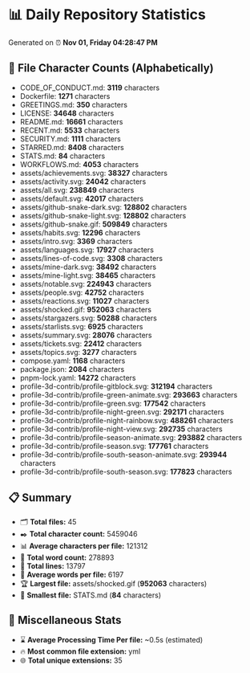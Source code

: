 # 📊 Daily Repository Statistics
Generated on ⏰ **Nov 01, Friday 04:28:47 PM**

## 📂 File Character Counts (Alphabetically)
- CODE_OF_CONDUCT.md: **3119** characters
- Dockerfile: **1271** characters
- GREETINGS.md: **350** characters
- LICENSE: **34648** characters
- README.md: **16661** characters
- RECENT.md: **5533** characters
- SECURITY.md: **1111** characters
- STARRED.md: **8408** characters
- STATS.md: **84** characters
- WORKFLOWS.md: **4053** characters
- assets/achievements.svg: **38327** characters
- assets/activity.svg: **24042** characters
- assets/all.svg: **238849** characters
- assets/default.svg: **42017** characters
- assets/github-snake-dark.svg: **128802** characters
- assets/github-snake-light.svg: **128802** characters
- assets/github-snake.gif: **509849** characters
- assets/habits.svg: **12296** characters
- assets/intro.svg: **3369** characters
- assets/languages.svg: **17927** characters
- assets/lines-of-code.svg: **3308** characters
- assets/mine-dark.svg: **38492** characters
- assets/mine-light.svg: **38465** characters
- assets/notable.svg: **224943** characters
- assets/people.svg: **42752** characters
- assets/reactions.svg: **11027** characters
- assets/shocked.gif: **952063** characters
- assets/stargazers.svg: **50288** characters
- assets/starlists.svg: **6925** characters
- assets/summary.svg: **28076** characters
- assets/tickets.svg: **22412** characters
- assets/topics.svg: **3277** characters
- compose.yaml: **1168** characters
- package.json: **2084** characters
- pnpm-lock.yaml: **14272** characters
- profile-3d-contrib/profile-gitblock.svg: **312194** characters
- profile-3d-contrib/profile-green-animate.svg: **293663** characters
- profile-3d-contrib/profile-green.svg: **177542** characters
- profile-3d-contrib/profile-night-green.svg: **292171** characters
- profile-3d-contrib/profile-night-rainbow.svg: **488261** characters
- profile-3d-contrib/profile-night-view.svg: **292735** characters
- profile-3d-contrib/profile-season-animate.svg: **293882** characters
- profile-3d-contrib/profile-season.svg: **177761** characters
- profile-3d-contrib/profile-south-season-animate.svg: **293944** characters
- profile-3d-contrib/profile-south-season.svg: **177823** characters

## 📋 Summary
- 🗂️ **Total files:** 45
- ✒️ **Total character count:** 5459046
- 📊 **Average characters per file:** 121312
- 📝 **Total word count:** 278893
- 🧾 **Total lines:** 13797
- 📐 **Average words per file:** 6197
- 🏆 **Largest file:** assets/shocked.gif (**952063** characters)
- 🥉 **Smallest file:** STATS.md (**84** characters)

## 🌟 Miscellaneous Stats
- ⌛ **Average Processing Time Per file:** ~0.5s (estimated)
- 🔥 **Most common file extension:** yml
- 🌐 **Total unique extensions:** 35

